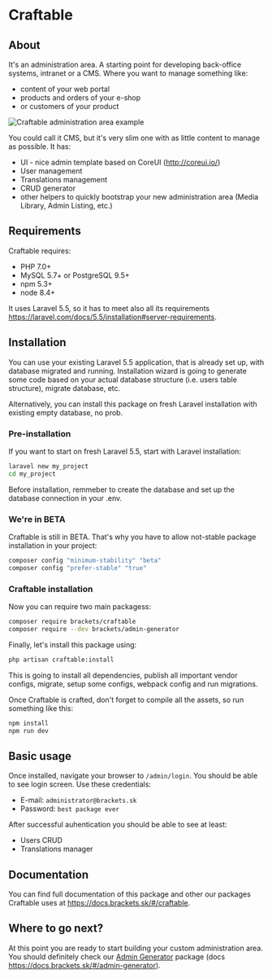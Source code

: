 # Craftable #

## About ##

It's an administration area. A starting point for developing back-office systems, intranet or a CMS. Where you want to manage something like:
- content of your web portal
- products and orders of your e-shop
- or customers of your product

![Craftable administration area example](https://docs.brackets.sk/assets/movies-crud-1.png "Craftable administration area example")

You could call it CMS, but it's very slim one with as little content to manage as possible. It has:
- UI - nice admin template based on CoreUI (http://coreui.io/)
- User management
- Translations management
- CRUD generator
- other helpers to quickly bootstrap your new administration area (Media Library, Admin Listing, etc.)

## Requirements ##

Craftable requires:
- PHP 7.0+
- MySQL 5.7+ or PostgreSQL 9.5+
- npm 5.3+
- node 8.4+

It uses Laravel 5.5, so it has to meet also all its requirements https://laravel.com/docs/5.5/installation#server-requirements.

## Installation ##

You can use your existing Laravel 5.5 application, that is already set up, with database migrated and running. Installation wizard is going to generate some code based on your actual database structure (i.e. users table structure), migrate database, etc.

Alternatively, you can install this package on fresh Laravel installation with existing empty database, no prob.

### Pre-installation ###

If you want to start on fresh Laravel 5.5, start with Laravel installation:
```bash
laravel new my_project
cd my_project
```

Before installation, remmeber to create the database and set up the database connection in your .env.

### We're in BETA ###

Craftable is still in BETA. That's why you have to allow not-stable package installation in your project:
```bash
composer config "minimum-stability" "beta"
composer config "prefer-stable" "true"
```

### Craftable installation ###

Now you can require two main packagess:

```bash
composer require brackets/craftable
composer require --dev brackets/admin-generator
```

Finally, let's install this package using:
```bash
php artisan craftable:install
```

This is going to install all dependencies, publish all important vendor configs, migrate, setup some configs, webpack config and run migrations.

Once Craftable is crafted, don't forget to compile all the assets, so run something like this:
```bash
npm install
npm run dev
```

## Basic usage ##

Once installed, navigate your browser to `/admin/login`. You should be able to see login screen. Use these credentials:
- E-mail: `administrator@brackets.sk`
- Password: `best package ever`

After successful auhentication you should be able to see at least:
- Users CRUD
- Translations manager

## Documentation ##

You can find full documentation of this package and other our packages Craftable uses at https://docs.brackets.sk/#/craftable.

## Where to go next? ##

At this point you are ready to start building your custom administration area. You should definitely check our [Admin Generator](https://github.com/BRACKETS-by-TRIAD/admin-generator) package (docs https://docs.brackets.sk/#/admin-generator).
